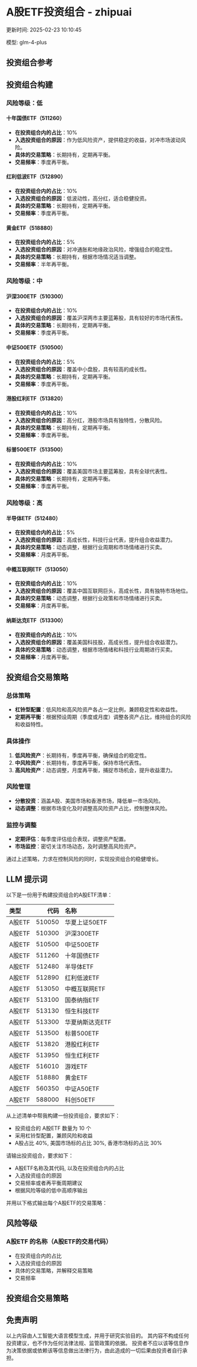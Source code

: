 # A股ETF投资组合 - zhipuai

更新时间: 2025-02-23 10:10:45

模型: glm-4-plus

## 投资组合参考

## 投资组合构建

### 风险等级：低

#### 十年国债ETF（511260）
- **在投资组合内的占比**：10%
- **入选投资组合的原因**：作为低风险资产，提供稳定的收益，对冲市场波动风险。
- **具体的交易策略**：长期持有，定期再平衡。
- **交易频率**：季度再平衡。

#### 红利低波ETF（512890）
- **在投资组合内的占比**：10%
- **入选投资组合的原因**：低波动性，高分红，适合稳健投资。
- **具体的交易策略**：长期持有，定期再平衡。
- **交易频率**：季度再平衡。

#### 黄金ETF（518880）
- **在投资组合内的占比**：5%
- **入选投资组合的原因**：对冲通胀和地缘政治风险，增强组合的稳定性。
- **具体的交易策略**：长期持有，根据市场情况适当调整。
- **交易频率**：半年再平衡。

### 风险等级：中

#### 沪深300ETF（510300）
- **在投资组合内的占比**：10%
- **入选投资组合的原因**：覆盖沪深两市主要蓝筹股，具有较好的市场代表性。
- **具体的交易策略**：长期持有，定期再平衡。
- **交易频率**：季度再平衡。

#### 中证500ETF（510500）
- **在投资组合内的占比**：5%
- **入选投资组合的原因**：覆盖中小盘股，具有较高的成长性。
- **具体的交易策略**：长期持有，定期再平衡。
- **交易频率**：季度再平衡。

#### 港股红利ETF（513820）
- **在投资组合内的占比**：10%
- **入选投资组合的原因**：高分红，港股市场具有独特性，分散风险。
- **具体的交易策略**：长期持有，定期再平衡。
- **交易频率**：季度再平衡。

#### 标普500ETF（513500）
- **在投资组合内的占比**：10%
- **入选投资组合的原因**：覆盖美国市场主要蓝筹股，具有全球代表性。
- **具体的交易策略**：长期持有，定期再平衡。
- **交易频率**：季度再平衡。

### 风险等级：高

#### 半导体ETF（512480）
- **在投资组合内的占比**：5%
- **入选投资组合的原因**：高成长性，科技行业代表，提升组合收益潜力。
- **具体的交易策略**：动态调整，根据行业周期和市场情绪进行买卖。
- **交易频率**：月度再平衡。

#### 中概互联网ETF（513050）
- **在投资组合内的占比**：10%
- **入选投资组合的原因**：覆盖中国互联网巨头，高成长性，具有独特市场地位。
- **具体的交易策略**：动态调整，根据行业政策和市场情绪进行买卖。
- **交易频率**：月度再平衡。

#### 纳斯达克ETF（513300）
- **在投资组合内的占比**：10%
- **入选投资组合的原因**：覆盖美国科技股，高成长性，提升组合收益潜力。
- **具体的交易策略**：动态调整，根据市场情绪和科技行业周期进行买卖。
- **交易频率**：月度再平衡。

## 投资组合交易策略

### 总体策略
- **杠铃型配置**：低风险和高风险资产各占一定比例，兼顾稳定性和收益性。
- **定期再平衡**：根据预设周期（季度或月度）调整各资产占比，维持组合的风险和收益特性。

### 具体操作
1. **低风险资产**：长期持有，季度再平衡，确保组合的稳定性。
2. **中风险资产**：长期持有，季度再平衡，保持市场代表性。
3. **高风险资产**：动态调整，月度再平衡，捕捉市场机会，提升收益潜力。

### 风险管理
- **分散投资**：涵盖A股、美国市场和香港市场，降低单一市场风险。
- **动态调整**：根据市场变化及时调整高风险资产占比，控制整体风险。

### 监控与调整
- **定期评估**：每季度评估组合表现，调整资产配置。
- **市场监控**：密切关注市场动态，及时调整高风险资产。

通过上述策略，力求在控制风险的同时，实现投资组合的稳健增长。

## LLM 提示词

以下是一份用于构建投资组合的A股ETF清单：

| 类型    |     代码 | 名称        |
|:------|-------:|:----------|
| A股ETF | 510050 | 华夏上证50ETF |
| A股ETF | 510300 | 沪深300ETF  |
| A股ETF | 510500 | 中证500ETF  |
| A股ETF | 511260 | 十年国债ETF   |
| A股ETF | 512480 | 半导体ETF    |
| A股ETF | 512890 | 红利低波ETF   |
| A股ETF | 513050 | 中概互联网ETF  |
| A股ETF | 513100 | 国泰纳指ETF   |
| A股ETF | 513130 | 恒生科技ETF   |
| A股ETF | 513300 | 华夏纳斯达克ETF |
| A股ETF | 513500 | 标普500ETF  |
| A股ETF | 513820 | 港股红利ETF   |
| A股ETF | 513950 | 恒生红利ETF   |
| A股ETF | 516010 | 游戏ETF     |
| A股ETF | 518880 | 黄金ETF     |
| A股ETF | 560350 | 中证A50ETF  |
| A股ETF | 588000 | 科创50ETF   |

从上述清单中帮我构建一份投资组合，要求如下：

- 投资组合的 A股ETF 数量为 10 个
- 采用杠铃型配置，兼顾风险和收益
- A股占比 40%, 美国市场标的占比 30%, 香港市场标的占比 30%

请输出投资组合，要求如下：

- A股ETF名称及其代码, 以及在投资组合内的占比
- 入选投资组合的原因
- 交易频率或者再平衡周期建议
- 根据风险等级的低中高顺序输出

并用以下格式输出每个A股ETF的交易策略：

## 风险等级

### A股ETF 的名称（A股ETF的交易代码）

- 在投资组合内的占比
- 入选投资组合的原因
- 具体的交易策略，并解释交易策略
- 交易频率

## 投资组合交易策略



## 免责声明

以上内容由人工智能大语言模型生成，并用于研究实验目的。
其内容不构成任何投资建议，也不作为任何法律法规、监管政策的依据。
投资者不应以该等信息作为决策依据或依赖该等信息做出法律行为，由此造成的一切后果由投资者自行承担。